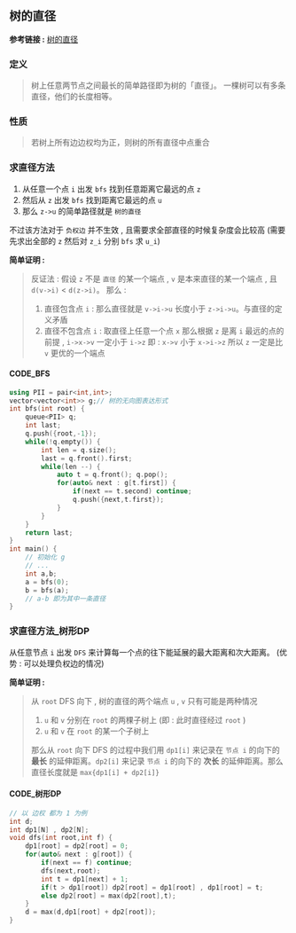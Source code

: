 #

## 树的直径

__参考链接 :__ [树的直径](https://oi-wiki.org/graph/tree-diameter/)

### 定义

> 树上任意两节点之间最长的简单路径即为树的「直径」。
> 一棵树可以有多条直径，他们的长度相等。

### 性质

> 若树上所有边边权均为正，则树的所有直径中点重合

### 求直径方法

1. 从任意一个点 `i` 出发 `bfs` 找到任意距离它最远的点 `z`
2. 然后从 `z` 出发 `bfs` 找到距离它最远的点 `u`
3. 那么 `z->u` 的简单路径就是 `树的直径`

不过该方法对于 `负权边` 并不生效 , 且需要求全部直径的时候复杂度会比较高 (需要先求出全部的 `z` 然后对 `z_i` 分别 `bfs` 求 `u_i`)

__简单证明 :__

> 反证法 :
> 假设 `z` 不是 `直径` 的某一个端点 , `v` 是本来直径的某一个端点 , 且 `d(v->i)` < `d(z->i)`。
> 那么 :
>
> 1. 直径包含点 `i` : 那么直径就是 `v->i->u` 长度小于 `z->i->u`。与直径的定义矛盾
> 2. 直径不包含点 `i` : 取直径上任意一个点 `x` 那么根据 `z` 是离 `i` 最远的点的前提 , `i->x->v` 一定小于 `i->z` 即 : `x->v` 小于 `x->i->z` 所以 `z` 一定是比 `v` 更优的一个端点

#### CODE_BFS

```cpp
using PII = pair<int,int>;
vector<vector<int>> g;// 树的无向图表达形式
int bfs(int root) {
    queue<PII> q;
    int last;
    q.push({root,-1});
    while(!q.empty()) {
        int len = q.size();
        last = q.front().first;
        while(len --) {
            auto t = q.front(); q.pop(); 
            for(auto& next : g[t.first]) {
                if(next == t.second) continue;
                q.push({next,t.first});
            }
        }
    }
    return last;
}
int main() {
    // 初始化 g
    // ...
    int a,b;
    a = bfs(0);
    b = bfs(a);
    // a-b 即为其中一条直径
}
```

### 求直径方法_树形DP

从任意节点 `i` 出发 `DFS` 来计算每一个点的往下能延展的最大距离和次大距离。 (优势 : 可以处理负权边的情况)

__简单证明 :__

>
> 从 `root` DFS 向下 , 树的直径的两个端点 `u` , `v` 只有可能是两种情况
>
> 1. `u` 和 `v` 分别在 `root` 的两棵子树上 (即 : 此时直径经过 `root` )
> 2. `u` 和 `v` 在 `root` 的某一个子树上
>
> 那么从 `root` 向下 DFS 的过程中我们用 `dp1[i]` 来记录在 `节点 i` 的向下的 __最长__ 的延伸距离。`dp2[i]` 来记录 `节点 i` 的向下的 __次长__ 的延伸距离。那么直径长度就是 `max{dp1[i] + dp2[i]}`

#### CODE_树形DP

```cpp
// 以 边权 都为 1 为例
int d;
int dp1[N] , dp2[N];
void dfs(int root,int f) {
    dp1[root] = dp2[root] = 0;
    for(auto& next : g[root]) {
        if(next == f) continue;
        dfs(next,root);
        int t = dp1[next] + 1;
        if(t > dp1[root]) dp2[root] = dp1[root] , dp1[root] = t;
        else dp2[root] = max(dp2[root],t);
    }
    d = max(d,dp1[root] + dp2[root]);
}
```

